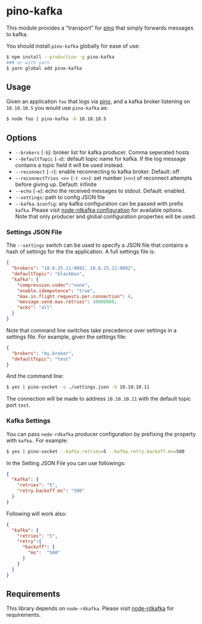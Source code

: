 # pino-kafka

This module provides a "transport" for [pino][pino] that simply forwards
messages to kafka.

You should install `pino-kafka` globally for ease of use:

```bash
$ npm install --production -g pino-kafka
### or with yarn
$ yarn global add pino-kafka
```

[pino]: https://www.npmjs.com/package/pino

## Usage

Given an application `foo` that logs via [pino][pino], and a kafka broker listening on `10.10.10.5` you would use `pino-kafka` as:

```bash
$ node foo | pino-kafka -b 10.10.10.5
```

## Options
+ `--brokers` (`-b`): broker list for kafka producer. Comma seperated hosts
+ `--defaultTopic` (`-d`): default topic name for kafka. If the log message contains a topic field it will be used instead.
+ `--reconnect` (`-r`): enable reconnecting to kafka broker. Default: off
+ `--reconnectTries <n>` (`-t <n>`): set number (`<n>`) of reconnect attempts
  before giving up. Default: infinite
+ `--echo` (`-e`): echo the received messages to stdout. Default: enabled.
+ `--settings`: path to config JSON file
+ `--kafka.$config`: any kafka configuration can be passed with prefix `kafka`. Please visit [node-rdkafka configuration](https://github.com/edenhill/librdkafka/blob/v1.3.0/CONFIGURATION.md) for available options. Note that only producer and global configuration properties will be used.
### Settings JSON File

The `--settings` switch can be used to specify a JSON file that contains
a hash of settings for the the application. A full settings file is:

```json
{
  "brokers": "10.6.25.11:9092, 10.6.25.12:9092",
  "defaultTopic": "blackbox",
  "kafka": {
    "compression.codec":"none",
    "enable.idempotence": "true",
    "max.in.flight.requests.per.connection": 4,
    "message.send.max.retries": 10000000,
    "acks": "all"
  }
}
```

Note that command line switches take precedence over settings in a settings
file. For example, given the settings file:

```json
{
  "brokers": "my.broker",
  "defaultTopic": "test"
}
```

And the command line:

```bash
$ yes | pino-socket -s ./settings.json -b 10.10.10.11
```

The connection will be made to address `10.10.10.11` with the default topic port `test`.

### Kafka Settings

You can pass `node-rdkafka` producer configuration by prefixing the property with `kafka.` For example:
```bash
$ yes | pino-socket --kafka.retries=5 --kafka.retry.backoff.ms=500
```

In the Setting JSON File you can use followings:
```json
{
  "kafka": {
    "retries": "5",
    "retry.backoff.ms": "500"
  }
}
```

Following will work also:
```json
{
  "kafka": {
    "retries": "5",
    "retry":{
      "backoff": {
        "ms":  "500"
      }
    }
  }
}
```
## Requirements
This library depends on `node-rdkafka`.
Please visit [node-rdkafka](https://github.com/Blizzard/node-rdkafka#requirements) for requirements.
